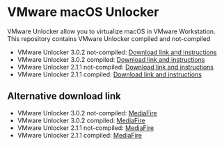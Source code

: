 # VMware macOS Unlocker
VMware Unlocker allow you to virtualize macOS in VMware Workstation.
This repository contains VMware Unlocker compiled and not-compiled
* VMware Unlocker 3.0.2 not-compiled: [Download link and instructions](https://github.com/Vichingo455/unlocker/releases/tag/unlocker-builder-3.0.2)
* VMware Unlocker 3.0.2 compiled: [Download link and instructions](https://github.com/Vichingo455/unlocker/releases/tag/unlocker-3.0.2)
* VMware Unlocker 2.1.1 not-compiled: [Download link and instructions](https://github.com/Vichingo455/unlocker/releases/tag/unlocker-builder-2.1.1)
* VMware Unlocker 2.1.1 compiled: [Download link and instructions](https://github.com/Vichingo455/unlocker/releases/tag/unlocker-2.1.1)
## Alternative download link
* VMware Unlocker 3.0.2 not-compiled: [MediaFire](https://www.mediafire.com/folder/lrams6uemzzot/Unlocker+3.0.2)
* VMware Unlocker 3.0.2 compiled: [MediaFire](https://www.mediafire.com/file/1s31kxn4ytvni24/unlocker-3.0.2.zip/file)
* VMware Unlocker 2.1.1 not-compiled: [MediaFire](https://www.mediafire.com/folder/pxcb2hk6unt4y/Unlocker+2.1.1)
* VMware Unlocker 2.1.1 compiled: [MediaFire](https://www.mediafire.com/file/zr4dmd894o8u603/unlocker-2.1.1.zip/file)
